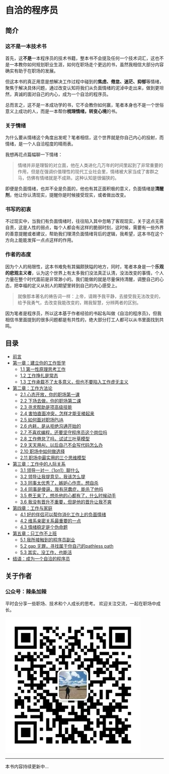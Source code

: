 # 自洽的程序员

## 简介

### 这不是一本技术书
首先，这**不是**一本程序员的技术书籍，整本书不会提及任何一个技术词汇，这也不是一本教你如何规划职业生涯，如何在职场走个更远的书，虽然我相信大部分内容确实有助于在职场的发展。

但这本书的真正用意是想解决工作过程中碰到的**焦虑、倦怠、迷茫、抑郁**等情绪，聚焦于解决具体问题，通过改变认知将我们从负面情绪的泥淖中走出来，做到更坦然，真诚的面对自己的内心，成为一个自洽的程序员。

总而言之，这不是一本成功学的书，它不会教你如何赢，笔者本身也不是一个世俗意义上成功的人，而是一本帮你**梳理情绪，转变心境**的书。

### 关于情绪
为什么要从情绪这个角度出发呢？笔者相信，这个世界就是你自己内心的投射，而情绪，是一个人自洽程度的晴雨表。

我想再花点篇幅聊一下情绪：
> 情绪并非是理智的对立面，他在人类进化几万年的时间里起到了非常重要的作用，但是在强调价值理性的现代工业社会里，情绪被大家当成了害群之马，仿佛有情绪就是不成熟，这种认知是很偏狭的。

即便是负面情绪，也并不全是负面的，他也有其正面积极的意义，负面情绪是**清醒剂**，他让你认清现实，提醒你是时候接受现实，或者做出改变。

### 书写的初衷
不过现实中，当我们有负面情绪时，往往陷入其中忽略了客观现实，关于这点无需自责，这是人性的弱点，每个人都会有这样的脆弱时刻，这时候，需要有一些外界的善意提醒或者建议，帮助我们理清负面情绪背后的逻辑，我希望，这本书在这个方向上能能发挥一点点这样的作用。

### 作者的态度
因为个人的局限性，这本书难免有其偏颇狭隘的地方，同时，笔者本身是一个**乐观的悲观主义者**，认为这个世界上有太多我们没法真正认清，没法改变的事情，个人力量在整个时代面前是非常渺小的。我们能做的就是尽量保持清醒，调整自己的心态，把幸福的定义从别人的期望里转到自己的内心感受上。

> 就像那本著名的祷告词一样：上帝，请赐予我平静，去接受我无法改变的，给予我勇气，去改变我能改变的，赐我智慧，分辨两者的区别。

因为笔者是程序员，所以这本基于作者经验的书起名叫做《自洽的程序员》，但我相信书里面提到的很多问题都是有共性的，绝大部分打工人都可以从书里面找到共鸣。

## 目录

* [前言](preface.md)
* [第一章：建立你的工作哲学](chapter1/README.md)
  * [1.1 第一性原理思考工作](chapter1/section1.md)
  * [1.2 工作挣扎是常态](chapter1/section2.md)
  * [1.3 工作承载不了太多意义，但也不要陷入工作虚无主义](chapter1/section3.md)
* [第二章：工作方法论](chapter2/README.md)
  * [2.1 心态开放，你的职场第一课](chapter2/section1.md)
  * [2.2 下场去做，你的职场第二课](chapter2/section2.md)
  * [2.3 寻求帮助是项高级技能](chapter2/section3.md)
  * [2.4 害怕直面冲突，怎样才能支棱起来](chapter2/section4.md)
  * [2.5 如何面对职场PUA](chapter2/section5.md)
  * [2.6 内耗，是从拒绝沟通开始的](chapter2/section6.md)
  * [2.7 不喜欢编程，还要坚守程序员这个岗位吗](chapter2/section7.md)
  * [2.8 工作倦怠了吗，试试三叶草模型](chapter2/section8.md)
  * [2.9 天天用AI，以后自己不会写代码怎么办](chapter2/section9.md)
  * [2.10 职场中如何做选择](chapter2/section10.md)
  * [2.11 职场中最实用的三个思维模型](chapter2/section11.md)
* [第三章：工作中的人际关系 ](chapter3/README.md)
  * [3.1 领导一对一（1on1）聊什么](chapter3/section1.md)
  * [3.2 领导让我提意见，我该怎么提](chapter3/section2.md)
  * [3.3 同事太优秀了，嫉妒心作祟，想自杀](chapter3/section3.md)
  * [3.4 同事是傻逼，我有厌蠢症，能杀了他吗](chapter3/section4.md)
  * [3.5 卷王来了，想杀他的心都有了，什么时候动手](chapter3/section5.md)
  * [3.6 我没有晋升不重要，但是他的晋升让我不爽](chapter3/section6.md)
* [第四章：工作与家庭](chapter4/README.md)
  * [4.1 好的伴侣可以帮你消化工作上的负面情绪](chapter4/section1.md)
  * [4.2 维系亲密关系最重要的一点](chapter4/section2.md)
  * [4.3 情绪稳定是个伪命题](chapter4/section3.md)
* [第五章：只工作不上班](chapter5/README.md)
  * [5.1 我所接触到的程序员副业](chapter5/section1.md)
  * [5.2 gap 无罪，寻找属于你自己的pathless path](chapter5/section2.md)
  * [5.3 其实，没工作，也能活](chapter5/section3.md)
* [结语：成为一个自洽的程序员](epilogue.md) 

## 关于作者

### 公众号：辣条加辣
平时会分享一些职场、技术和个人成长的思考。
欢迎关注交流，一起在职场中成长。

![公众号二维码](./images/qrcode.jpg)

---
本书内容持续更新中...
